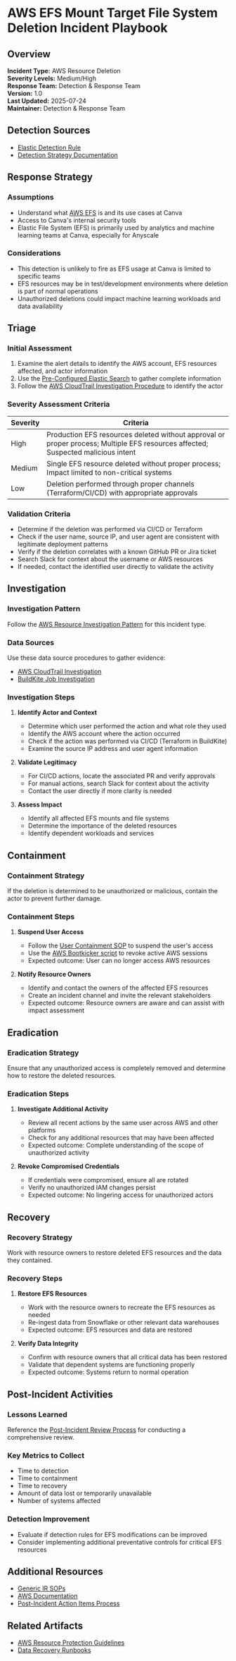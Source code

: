 # AWS EFS Mount Target File System Deletion Incident Playbook

## Overview

**Incident Type:** AWS Resource Deletion  
**Severity Levels:** Medium/High  
**Response Team:** Detection & Response Team  
**Version:** 1.0  
**Last Updated:** 2025-07-24  
**Maintainer:** Detection & Response Team

## Detection Sources

- [Elastic Detection Rule](https://d-r-primary.kb.us-east-1.aws.found.io:9243/s/production/app/security/rules/id/84480cda-f532-4c96-9136-4fefeccc30dd/alerts)
- [Detection Strategy Documentation](https://github.com/Canva/detection-strategies/blob/master/canva/aws_efs_fileshare_mount_modified_or_deleted.md)

## Response Strategy

### Assumptions

- Understand what [AWS EFS](https://aws.amazon.com/efs/when-to-choose-efs/) is and its use cases at Canva
- Access to Canva's internal security tools
- Elastic File System (EFS) is primarily used by analytics and machine learning teams at Canva, especially for Anyscale

### Considerations

- This detection is unlikely to fire as EFS usage at Canva is limited to specific teams
- EFS resources may be in test/development environments where deletion is part of normal operations
- Unauthorized deletions could impact machine learning workloads and data availability

## Triage

### Initial Assessment

1. Examine the alert details to identify the AWS account, EFS resources affected, and actor information
2. Use the [Pre-Configured Elastic Search](https://d-r-primary.kb.us-east-1.aws.found.io:9243/s/production/app/discover#/view/8ccf8861-bcd5-48f5-8de6-4532ef4db552?_g=()) to gather complete information
3. Follow the [AWS CloudTrail Investigation Procedure](../../data-source-procedures/aws-cloudtrail-investigation.md) to identify the actor

### Severity Assessment Criteria

| Severity | Criteria |
|----------|----------|
| High     | Production EFS resources deleted without approval or proper process; Multiple EFS resources affected; Suspected malicious intent | 
| Medium   | Single EFS resource deleted without proper process; Impact limited to non-critical systems |
| Low      | Deletion performed through proper channels (Terraform/CI/CD) with appropriate approvals |

### Validation Criteria

- Determine if the deletion was performed via CI/CD or Terraform
- Check if the user name, source IP, and user agent are consistent with legitimate deployment patterns
- Verify if the deletion correlates with a known GitHub PR or Jira ticket
- Search Slack for context about the username or AWS resources
- If needed, contact the identified user directly to validate the activity

## Investigation

### Investigation Pattern

Follow the [AWS Resource Investigation Pattern](../../investigation-patterns/aws-resource-investigation.md) for this incident type.

### Data Sources

Use these data source procedures to gather evidence:
- [AWS CloudTrail Investigation](../../data-source-procedures/aws-cloudtrail-investigation.md)
- [BuildKite Job Investigation](../../data-source-procedures/buildkite-job-investigation.md)

### Investigation Steps

1. **Identify Actor and Context**
   - Determine which user performed the action and what role they used
   - Identify the AWS account where the action occurred
   - Check if the action was performed via CI/CD (Terraform in BuildKite)
   - Examine the source IP address and user agent information

2. **Validate Legitimacy**
   - For CI/CD actions, locate the associated PR and verify approvals
   - For manual actions, search Slack for context about the activity
   - Contact the user directly if more clarity is needed

3. **Assess Impact**
   - Identify all affected EFS mounts and file systems
   - Determine the importance of the deleted resources
   - Identify dependent workloads and services

## Containment

### Containment Strategy

If the deletion is determined to be unauthorized or malicious, contain the actor to prevent further damage.

### Containment Steps

1. **Suspend User Access**
   - Follow the [User Containment SOP](../../sops/user-account-containment-sop.md) to suspend the user's access
   - Use the [AWS Bootkicker script](https://github.com/Canva/infrastructure/blob/master/go/security/incident-response/bootkick/aws/cmd/bootkick.sh) to revoke active AWS sessions
   - Expected outcome: User can no longer access AWS resources

2. **Notify Resource Owners**
   - Identify and contact the owners of the affected EFS resources
   - Create an incident channel and invite the relevant stakeholders
   - Expected outcome: Resource owners are aware and can assist with impact assessment

## Eradication

### Eradication Strategy

Ensure that any unauthorized access is completely removed and determine how to restore the deleted resources.

### Eradication Steps

1. **Investigate Additional Activity**
   - Review all recent actions by the same user across AWS and other platforms
   - Check for any additional resources that may have been affected
   - Expected outcome: Complete understanding of the scope of unauthorized activity

2. **Revoke Compromised Credentials**
   - If credentials were compromised, ensure all are rotated
   - Verify no unauthorized IAM changes persist
   - Expected outcome: No lingering access for unauthorized actors

## Recovery

### Recovery Strategy

Work with resource owners to restore deleted EFS resources and the data they contained.

### Recovery Steps

1. **Restore EFS Resources**
   - Work with the resource owners to recreate the EFS resources as needed
   - Re-ingest data from Snowflake or other relevant data warehouses
   - Expected outcome: EFS resources and data are restored

2. **Verify Data Integrity**
   - Confirm with resource owners that all critical data has been restored
   - Validate that dependent systems are functioning properly
   - Expected outcome: Systems return to normal operation

## Post-Incident Activities

### Lessons Learned

Reference the [Post-Incident Review Process](../../sops/post-incident-review-sop.md) for conducting a comprehensive review.

### Key Metrics to Collect

- Time to detection
- Time to containment
- Time to recovery
- Amount of data lost or temporarily unavailable
- Number of systems affected

### Detection Improvement

- Evaluate if detection rules for EFS modifications can be improved
- Consider implementing additional preventative controls for critical EFS resources

## Additional Resources

- [Generic IR SOPs](https://canvadev.atlassian.net/wiki/spaces/CDR/pages/2855797478/Standard+Operating+Procedures)
- [AWS Documentation](https://docs.aws.amazon.com)
- [Post-Incident Action Items Process](https://docs.canva.tech/operations/reliability/incidents/post-incident/)

## Related Artifacts

- [AWS Resource Protection Guidelines](../../artifact-guidelines/aws-resource-protection.md)
- [Data Recovery Runbooks](../../artifact-guidelines/data-recovery-runbooks.md)